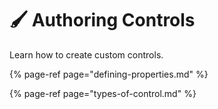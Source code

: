 # 🖌️ Authoring Controls

Learn how to create custom controls. 

{% page-ref page="defining-properties.md" %}

{% page-ref page="types-of-control.md" %}





